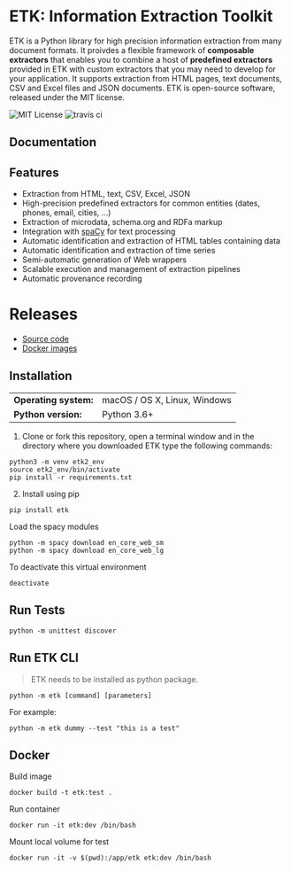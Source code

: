 # ETK: Information Extraction Toolkit

ETK is a Python library for high precision information extraction from many document formats.
It proivdes a flexible framework of **composable extractors** that enables you to combine a host of **predefined extractors** provided in ETK with custom extractors that you may need to develop for your application.
It supports extraction from HTML pages, text documents, CSV and Excel files and JSON documents.
ETK is open-source software, released under the MIT license.



![MIT License](https://img.shields.io/badge/license-MIT-blue.svg) ![travis ci](https://travis-ci.org/usc-isi-i2/etk.svg?branch=etk2)

## Documentation


## Features

* Extraction from HTML, text, CSV, Excel, JSON
* High-precision predefined extractors for common entities (dates, phones, email, cities, ...)
* Extraction of microdata, schema.org and RDFa markup
* Integration with [spaCy](https://github.com/explosion/spaCy) for text processing
* Automatic identification and extraction of HTML tables containing data
* Automatic identification and extraction of time series
* Semi-automatic generation of Web wrappers
* Scalable execution and management of extraction pipelines
* Automatic provenance recording

# Releases

- [Source code](https://github.com/usc-isi-i2/etk/releases)
- [Docker images](https://hub.docker.com/r/uscisii2/etk/tags/)

## Installation

<table>
  <tr><td><b>Operating system:</td><td>macOS / OS X, Linux, Windows</td></tr>
  <tr><td><b>Python version:</td><td>Python 3.6+</td></tr>
<table>

1. Clone or fork this repository, open a terminal window and in the directory where you downloaded ETK type the following commands:
```
python3 -m venv etk2_env
source etk2_env/bin/activate
pip install -r requirements.txt
```

2. Install using pip
```
pip install etk
```

Load the spacy modules
```
python -m spacy download en_core_web_sm
python -m spacy download en_core_web_lg
```
To deactivate this virtual environment
```
deactivate
```

## Run Tests

`python -m unittest discover`

## Run ETK CLI

> ETK needs to be installed as python package.

`python -m etk [command] [parameters]`

For example:

`python -m etk dummy --test "this is a test"`

## Docker

Build image

`docker build -t etk:test .`

Run container

`docker run -it etk:dev /bin/bash`

Mount local volume for test

`docker run -it -v $(pwd):/app/etk etk:dev /bin/bash`

